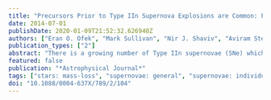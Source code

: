 ```yaml
---
title: "Precursors Prior to Type IIn Supernova Explosions are Common: Precursor Rates, Properties, and Correlations"
date: 2014-07-01
publishDate: 2020-01-09T21:52:32.626940Z
authors: ["Eran O. Ofek", "Mark Sullivan", "Nir J. Shaviv", "Aviram Steinbok", "Iair Arcavi", "Avishay Gal-Yam", "David Tal", "Shrinivas R. Kulkarni", "Peter E. Nugent", "Sagi Ben-Ami", "Mansi M. Kasliwal", "S. Bradley Cenko", "Russ Laher", "Jason Surace", "Joshua S. Bloom", "Alexei V. Filippenko", "Jeffrey M. Silverman", "Ofer Yaron"]
publication_types: ["2"]
abstract: "There is a growing number of Type IIn supernovae (SNe) which present an outburst prior to their presumably final explosion. These precursors may affect the SN display, and are likely related to poorly charted phenomena in the final stages of stellar evolution. By coadding Palomar Transient Factory (PTF) images taken prior to the explosion, here we present a search for precursors in a sample of 16 Type IIn SNe. We find five SNe IIn that likely have at least one possible precursor event (PTF 10bjb, SN 2010mc, PTF 10weh, SN 2011ht, and PTF 12cxj), three of which are reported here for the first time. For each SN we calculate the control time. We find that precursor events among SNe IIn are common: at the one-sided 99% confidence level, &gt;50% of SNe IIn have at least one pre-explosion outburst that is brighter than 3 × 10$^7$ L $_☉$ taking place up to 1/3 yr prior to the SN explosion. The average rate of such precursor events during the year prior to the SN explosion is likely &gt;åisebox-0.5ex  1 yr$^-1$, and fainter precursors are possibly even more common. Ignoring the two weakest precursors in our sample, the precursors rate we find is still on the order of one per year. We also find possible correlations between the integrated luminosity of the precursor and the SN total radiated energy, peak luminosity, and rise time. These correlations are expected if the precursors are mass-ejection events, and the early-time light curve of these SNe is powered by interaction of the SN shock and ejecta with optically thick circumstellar material."
featured: false
publication: "*Astrophysical Journal*"
tags: ["stars: mass-loss", "supernovae: general", "supernovae: individual: SN 2010mc PTF 10bjb SN 2011ht PTF 10weh PTF 12cxj SN 2009ip", "Astrophysics - High Energy Astrophysical Phenomena"]
doi: "10.1088/0004-637X/789/2/104"
---
```


